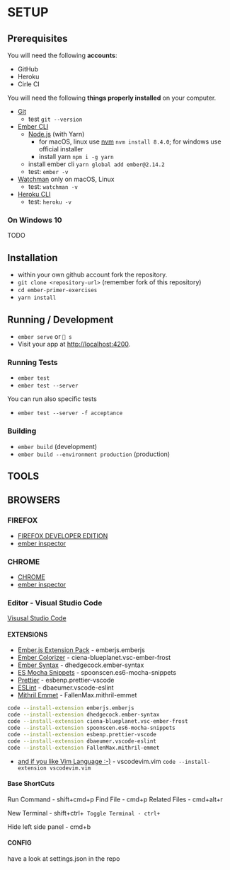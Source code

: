 # SETUP

## Prerequisites

You will need the following **accounts**:

* GitHub
* Heroku 
* Cirle CI

You will need the following **things properly installed** on your computer.

* [Git](https://git-scm.com/)
  * test `git --version`
* [Ember CLI](https://ember-cli.com/)
  * [Node.js](https://nodejs.org/) (with Yarn)
    * for macOS, linux use [nvm](https://github.com/creationix/nvm#install-script) `nvm install 8.4.0`; for windows use official installer
    * install yarn `npm i -g yarn`
  * install ember cli `yarn global add ember@2.14.2`
  * test: `ember -v`
* [Watchman](https://facebook.github.io/watchman/docs/install.html) only on macOS, Linux
  * test: `watchman -v`
* [Heroku CLI](https://devcenter.heroku.com/articles/heroku-cli)
  * test: `heroku -v` 

### On Windows 10 

TODO 

## Installation

* within your own github account fork the repository.
* `git clone <repository-url>` (remember fork of this repository)
* `cd ember-primer-exercises`
* `yarn install`

## Running / Development

* `ember serve` or `🐹 s`
* Visit your app at [http://localhost:4200](http://localhost:4200).

### Running Tests

* `ember test`
* `ember test --server` 

You can run also specific tests

* `ember test --server -f acceptance`

### Building

* `ember build` (development)
* `ember build --environment production` (production)

## TOOLS 

## BROWSERS

### FIREFOX

* [FIREFOX DEVELOPER EDITION](https://www.mozilla.org/pl/firefox/developer/)
* [ember inspector](https://addons.mozilla.org/en-US/firefox/addon/ember-inspector/)

### CHROME  

* [CHROME](https://www.google.com/chrome/browser/desktop/index.html)
* [ember inspector](https://chrome.google.com/webstore/detail/ember-inspector/bmdblncegkenkacieihfhpjfppoconhi)

### Editor - Visual Studio Code 

[Visusal Studio Code](https://code.visualstudio.com/download)

#### EXTENSIONS 

* [Ember.js Extension Pack](https://marketplace.visualstudio.com/items?itemName=emberjs.emberjs) - emberjs.emberjs
* [Ember Colorizer](https://marketplace.visualstudio.com/items?itemName=ciena-blueplanet.vsc-ember-frost) - ciena-blueplanet.vsc-ember-frost
* [Ember Syntax](https://marketplace.visualstudio.com/items?itemName=dhedgecock.ember-syntax) - dhedgecock.ember-syntax
* [ES Mocha Snippets](https://marketplace.visualstudio.com/items?itemName=spoonscen.es6-mocha-snippets) - spoonscen.es6-mocha-snippets
* [Prettier](https://marketplace.visualstudio.com/items?itemName=esbenp.prettier-vscode) - esbenp.prettier-vscode
* [ESLint](https://marketplace.visualstudio.com/items?itemName=dbaeumer.vscode-eslint) - dbaeumer.vscode-eslint
* [Mithril Emmet](https://marketplace.visualstudio.com/items?itemName=FallenMax.mithril-emmet) - FallenMax.mithril-emmet

```` bash
code --install-extension emberjs.emberjs
code --install-extension dhedgecock.ember-syntax
code --install-extension ciena-blueplanet.vsc-ember-frost
code --install-extension spoonscen.es6-mocha-snippets
code --install-extension esbenp.prettier-vscode
code --install-extension dbaeumer.vscode-eslint
code --install-extension FallenMax.mithril-emmet
````

* [and if you like Vim Language :-)](https://marketplace.visualstudio.com/items?itemName=vscodevim.vim) - vscodevim.vim `code --install-extension vscodevim.vim`


#### Base ShortCuts

Run Command - shift+cmd+p
Find File - cmd+p
Related Files - cmd+alt+r

New Terminal - shift+ctrl+`
Toggle Terminal - ctrl+`

Hide left side panel - cmd+b

#### CONFIG 

have a look at settings.json in the repo

